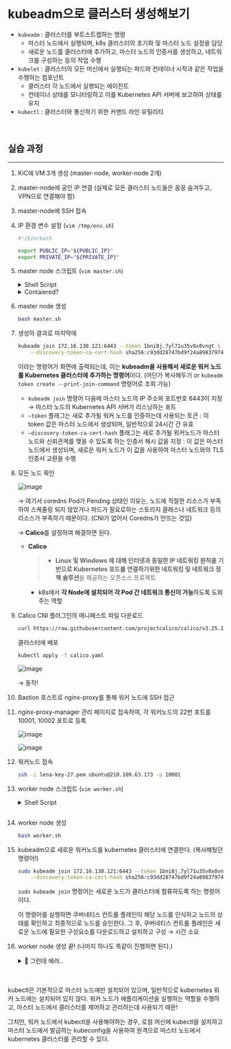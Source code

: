 # kubeadm으로 클러스터 생성해보기

- `kubeadm` : 클러스터를 부트스트랩하는 명령
  - 마스터 노드에서 실행되며, k8s 클러스터의 초기화 및 마스터 노드 설정을 담당
  - 새로운 노드를 클러스터에 추가하고, 마스터 노드의 인증서를 생성하고, 네트워크를 구성하는 등의 작업 수행
- `kubelet` : 클러스터의 모든 머신에서 실행되는 파드와 컨테이너 시작과 같은 작업을 수행하는 컴포넌트
  - 클러스터 각 노드에서 실행되는 에이전트
  - 컨테이너 상태를 모니터링하고 이를 Kubernetes API 서버에 보고하여 상태를 유지
- `kubectl` : 클러스터와 통신하기 위한 커맨드 라인 유틸리티

<br>

## 실습 과정

---

1.  KiC에 VM 3개 생성 (master-node, worker-node 2개)
2.  master-node에 공인 IP 연결 (실제로 모든 클러스터 노드들은 꽁꽁 숨겨두고, VPN으로 연결해야 함)
3.  master-node에 SSH 접속
4.  IP 환경 변수 설정 (`vim /tmp/env.sh`)

    ```bash
    #!/bin/bash

    export PUBLIC_IP="${PUBLIC_IP}"
    export PRIVATE_IP="${PRIVATE_IP}"
    ```

5.  master node 스크립트 (`vim master.sh`)
    <details>
        <summary>Shell Script</summary>
    <pre>

    ```bash
    #!/bin/bash

    # Configure ENV
    . /tmp/env.sh

    # Install containerd dependencies
    sudo apt-get update
    sudo apt-get install -y apt-transport-https ca-certificates curl

    ##### Docker 세팅 #####
    # Add Docker GPG key
    sudo mkdir -m 0755 -p /etc/apt/keyrings
    curl -fsSL https://download.docker.com/linux/ubuntu/gpg | sudo gpg --dearmor -o /etc/apt/keyrings/docker.gpg

    # Add Docker repository
    echo \
    "deb [arch="$(dpkg --print-architecture)" signed-by=/etc/apt/keyrings/docker.gpg] https://download.docker.com/linux/ubuntu \
    "$(. /etc/os-release && echo "$VERSION_CODENAME")" stable" | \
    sudo tee /etc/apt/sources.list.d/docker.list > /dev/null

    sudo apt-get update

    # Install containerd
    sudo apt-get install -y containerd.io

    # Configure containerd
    sudo mkdir -p /etc/containerd
    containerd config default | sudo tee /etc/containerd/config.toml

    # Restart containerd
    sudo systemctl restart containerd

    ##### Kubernetes 세팅 #####
    # Add Kubernetes GPG key
    sudo curl -fsSLo /usr/share/keyrings/kubernetes-archive-keyring.gpg https://packages.cloud.google.com/apt/doc/apt-key.gpg

    # Add Kubernetes repository
    echo "deb [signed-by=/usr/share/keyrings/kubernetes-archive-keyring.gpg] https://apt.kubernetes.io/ kubernetes-xenial main" | sudo tee /etc/apt/sources.list.d/kubernetes.list

    # Update package
    sudo apt-get update

    # Install Kubernetes components
    version="1.26.0-00"
    sudo apt-get install -y kubelet=${version} kubeadm=${version} kubectl=${version}

    ##### Kernel 세팅 #####
    # Load kernel modules
    sudo modprobe overlay # 쿠버네티스 노드의 컨테이너 런타임과 함께 사용
    sudo modprobe br_netfilter # 쿠버네티스 CNI에서 브리지 네트워크와 함께 사용

    # Set kernel parameters for Kubernetes CRI : CRI와 호스트 사이의 컨테이너 통신을 가능하게 함.
    cat <<EOF | sudo tee /etc/sysctl.d/99-kubernetes-cri.conf
    net.bridge.bridge-nf-call-iptables  = 1
    net.ipv4.ip_forward                 = 1
    net.bridge.bridge-nf-call-ip6tables = 1
    EOF

    # Load kernel modules for Kubernetes : 컨테이너 통신을 가능하게 하며, 여러 kubernetes(서비스, 로드밸런싱, 파드간 통신) 기능을 구현
    cat <<EOF | sudo tee /etc/modules-load.d/k8s.conf
    br_netfilter
    EOF

    # Set kernel parameters for Kubernetes
    cat <<EOF | sudo tee /etc/sysctl.d/k8s.conf
    net.bridge.bridge-nf-call-ip6tables = 1
    net.bridge.bridge-nf-call-iptables = 1
    EOF

    # Allow traffic for Kubernetes : 방화벽 규칙을 제거하여, k8s 클러스터의 노드 간에 통신할 수 있도록 허용
    sudo iptables -D INPUT -j REJECT --reject-with icmp-host-prohibited
    sudo iptables -D FORWARD -j REJECT --reject-with icmp-host-prohibited

    # Apply kernel settings
    sudo sysctl --system

    ##### Kubernetes master node를 초기화하고 클러스터 생성 및 네트워크 설정 #####
    sudo kubeadm init --pod-network-cidr=192.168.0.0/16 \
        --apiserver-advertise-address=${PRIVATE_IP}\
        --control-plane-endpoint=${PRIVATE_IP}\
        --apiserver-cert-extra-sans=${PRIVATE_IP},${PUBLIC_IP}\

    ##### Kubernetes Cluster에 대한 접근 권한을 갖기 위한 설정 작업 #####
    mkdir -p ~/.kube
    sudo rm -f ~/.kube/config
    sudo cp -i /etc/kubernetes/admin.conf ~/.kube/config
    sudo chown $(id -u):$(id -g) ~/.kube/config
    sudo cp -i /etc/kubernetes/admin.conf ./
    sudo cp -i /etc/kubernetes/admin.conf /tmp/admin.conf
    # 이후, kubectl 명령어를 사용할 때 ~/.kube/config 파일을 참조하여 쿠버네티스 클러스터에 대한 인증 및 인가를 수행

    # 이전에 정의된 iptable 규칙과 충돌하는 경우를 방지
    sudo iptables --flush
    sudo iptables -tnat --flush
    ```

    </pre>
    </details>
    <details>
        <summary>Contaiered?</summary>
    - Docker 프로젝트의 일부로 개발된 오픈 소스 컨테이너 런타임 (CRI : k8s에서 컨테이너 런타임과 통신하기 위한 표준 인터페이스를 제공) <br>
    - 컨테이너 이미지를 다운로드 하고, 파일 시스템을 생성하고, 컨테이너를 시작하고 중지하는 등의 기능을 수행
    </details>

6.  master node 생성

    ```bash
    bash master.sh
    ```

7.  생성의 결과로 마지막에

    ```bash
    kubeadm join 172.16.130.121:6443 --token 1bni8j.7yl71u35v8x0vngt \
    	--discovery-token-ca-cert-hash sha256:c93dd28747bd9f24a898379747d02f593e77e65ee10a6c7c5f5d7e40d1025b0c
    ```

    이라는 명령어가 화면에 출력되는데, 이는 **kubeadm을 사용해서 새로운 워커 노드를 Kubernetes 클러스터에 추가하는 명령어**이다. (어딘가 복사해두기 or `kubeadm token create --print-join-command` 명령어로 조회 가능)

    - `kubeadm join` 명령어 다음에 마스터 노드의 IP 주소와 포트번호 6443이 지정 → 마스터 노드의 Kubernetes API 서버가 리스닝하는 포트
    - `—token` 플래그는 새로 추가될 워커 노드를 인증하는데 사용되는 토큰 : 이 token 값은 마스터 노드에서 생성되며, 일반적으로 24시간 간 유효
    - `—discovery-token-ca-cert-hash` 플래그는 새로 추가될 워커노드가 마스터 노드와 신뢰관계를 맺을 수 있도록 하는 인증서 해시 값을 지정 : 이 값은 마스터 노드에서 생성되며, 새로운 워커 노드가 이 값을 사용하여 마스터 노드와의 TLS 인증서 교환을 수행

8.  모든 노드 확인

    ![image](https://user-images.githubusercontent.com/49095587/236661040-b38e341d-b361-4504-8247-a76412e1ab75.png)

    → 여기서 coredns Pod가 Pending 상태인 이유는, 노드에 적절한 리소스가 부족하여 스케줄링 되지 않았거나 파드가 필요로하는 스토리지 클래스나 네트워크 등의 리소스가 부족하기 때문이다. (CNI가 없어서 Coredns가 안뜨는 것임)

    → **Calico**를 설정하여 해결하면 된다.

    - **Calico**
      > - **Linux 및 Windows 에 대해 인터넷과 동일한 IP 네트워킹 원칙을 기반으로 Kubernetes 포드를 연결하기위한 네트워킹 및 네트워크 정책 솔루션**을 제공하는 오픈소스 프로젝트
      - k8s에서 **각 Node에 설치되어 각 Pod 간 네트워크 통신이 가능**하도록 도와주는 역할
        >

9.  Calico CNI 플러그인의 매니페스트 파일 다운로드

    ```bash
    curl https://raw.githubusercontent.com/projectcalico/calico/v3.25.1/manifests/calico.yaml -O
    ```

    클러스터에 배포

    ```bash
    kubectl apply -f calico.yaml
    ```

    ![image](https://user-images.githubusercontent.com/49095587/236661052-c5583d9a-5034-4605-9875-d182022c6c1b.png)

    → 동작!

10. Bastion 호스트로 nginx-proxy를 통해 워커 노드에 SSH 접근
11. nginx-proxy-manager 관리 페이지로 접속하여, 각 워커노드의 22번 포트를 10001, 10002 포트로 등록

    ![image](https://user-images.githubusercontent.com/49095587/236661061-69bbd494-bc76-40f7-b355-68f12b70dcdf.png)

    ![image](https://user-images.githubusercontent.com/49095587/236661068-904c07dc-936c-4dd9-b8cb-778a3e168544.png)

12. 워커노드 접속

    ```bash
    ssh -i lena-key-27.pem ubuntu@210.109.63.173 -p 10001
    ```

13. worker node 스크립트 (`vim worker.sh`)
    <details>
        <summary>Shell Script</summary>
        
    ```bash
    #!/bin/bash

    sudo apt-get update
    sudo apt-get -y upgrade

    # Install containerd dependencies

    sudo apt-get update
    sudo apt-get install -y apt-transport-https ca-certificates curl

    ##### Docker 세팅

    # Add Docker GPG key

    sudo mkdir -m 0755 -p /etc/apt/keyrings
    curl -fsSL https://download.docker.com/linux/ubuntu/gpg | sudo gpg --dearmor -o /etc/apt/keyrings/docker.gpg

    # Add Docker repository

    echo \
     "deb [arch="$(dpkg --print-architecture)" signed-by=/etc/apt/keyrings/docker.gpg] https://download.docker.com/linux/ubuntu \
     "$(. /etc/os-release && echo "$VERSION_CODENAME")" stable" | \
     sudo tee /etc/apt/sources.list.d/docker.list > /dev/null

    # Install containerd

    sudo apt-get update
    sudo apt-get install -y containerd.io

    # Configure containerd

    sudo mkdir -p /etc/containerd
    containerd config default | sudo tee /etc/containerd/config.toml
    sudo systemctl restart containerd

    ##### Kubernetes 세팅

    # Add Kubernetes GPG key

    sudo curl -fsSLo /usr/share/keyrings/kubernetes-archive-keyring.gpg https://packages.cloud.google.com/apt/doc/apt-key.gpg

    # Add Kubernetes repository

    echo "deb [signed-by=/usr/share/keyrings/kubernetes-archive-keyring.gpg] https://apt.kubernetes.io/ kubernetes-xenial main" | sudo tee /etc/apt/sources.list.d/kubernetes.list

    # Update package

    sudo apt-get update

    # Install Kubernetes components

    version="1.26.0-00"
    sudo apt-get install -y kubelet=${version} kubeadm=${version} kubectl=${version}

    ##### Kernel 세팅

    # Load kernel modules

    sudo modprobe overlay
    sudo modprobe br_netfilter

    # Set kernel parameters for Kubernetes CRI : CRI와 호스트 사이의 컨테이너 통신을 가능하게 함.

    cat <<EOF | sudo tee /etc/sysctl.d/99-kubernetes-cri.conf
    net.bridge.bridge-nf-call-iptables = 1
    net.ipv4.ip_forward = 1
    net.bridge.bridge-nf-call-ip6tables = 1
    EOF

    # Load kernel modules for Kubernetes : 컨테이너 통신을 가능하게 하며, 여러 kubernetes(서비스, 로드밸런싱, 파드간 통신) 기능을 구현

    cat <<EOF | sudo tee /etc/modules-load.d/k8s.conf
    br_netfilter
    EOF

    # Set kernel parameters for Kubernetes

    cat <<EOF | sudo tee /etc/sysctl.d/k8s.conf
    net.bridge.bridge-nf-call-ip6tables = 1
    net.bridge.bridge-nf-call-iptables = 1
    EOF

    # Allow traffic for Kubernetes : 방화벽 규칙을 제거하여, k8s 클러스터의 노드 간에 통신할 수 있도록 허용

    sudo iptables -D INPUT -j REJECT --reject-with icmp-host-prohibited
    sudo iptables -D FORWARD -j REJECT --reject-with icmp-host-prohibited

    # Apply kernel settings

    sudo sysctl --system

    #이전에 정의된 iptable 규칙과 충돌하는 경우를 방지
    sudo iptables --flush
    sudo iptables -tnat --flush

    ```
    </details>

    ```

14. worker node 생성

    ```bash
    bash worker.sh
    ```

15. kubeadm으로 새로운 워커노드를 kubernetes 클러스터에 연결한다. (복사해뒀던 명령어!)

    ```bash
    sudo kubeadm join 172.16.130.121:6443 --token 1bni8j.7yl71u35v8x0vngt \
    	--discovery-token-ca-cert-hash sha256:c93dd28747bd9f24a898379747d02f593e77e65ee10a6c7c5f5d7e40d1025b0c
    ```

    `sudo kubeadm join` 명령어는 새로운 노드가 클러스터에 합류하도록 하는 명령어이다.

    이 명령어를 실행하면 쿠버네티스 컨트롤 플레인이 해당 노드를 인식하고 노드의 상태를 확인하고 최종적으로 노드를 승인한다. 그 후, 쿠버네티스 컨트롤 플레인은 새로운 노드에 필요한 구성요소를 다운로드하고 설치하고 구성 → 시간 소요

16. worker node 생성 끝! (나머지 하나도 똑같이 진행하면 된다.)
    <details>
        <summary>🚨 그런데 에러..</summary>

    ![image](https://user-images.githubusercontent.com/49095587/236661080-c175ff51-fac1-4596-9b17-3f09621413e2.png)

    ```bash
    Failed to request cluster-info, will try again: Get "[https://172.16.130.121:6443/api/v1/namespaces/kube-public/configmaps/cluster-info?timeout=10s](https://172.16.130.121:6443/api/v1/namespaces/kube-public/configmaps/cluster-info?timeout=10s)": net/http: request canceled while waiting for connection (Client.Timeout exceeded while awaiting headers)
    ```

    - Chat GPT..
      이 에러는 **`kubeadm`**이 마스터 노드의 API 서버에 연결하지 못한 것을 나타냅니다. 에러 메시지에서 **`request canceled while waiting for connection (Client.Timeout exceeded while awaiting headers)`**라는 메시지가 나타나는데, 이는 API 서버와의 연결이 시간 초과되었다는 것을 나타냅니다.

          일반적으로 이 문제는 네트워크 연결 문제로 인해 발생할 수 있습니다. 몇 가지 가능성이 있습니다.

          1. 마스터 노드의 IP 주소가 올바르게 지정되어 있는지 확인하세요.
          2. 네트워크가 제대로 구성되어 있는지 확인하세요.
          3. 방화벽이 적절히 구성되어 있는지 확인하세요.
          4. API 서버가 실행 중인지 확인하세요.

          위의 사항들을 확인해보시고, 문제가 해결되지 않는다면, **`kubeadm`** 명령에 **`--v=5`** 또는 더 높은 로그 레벨 옵션을 추가하여 더 자세한 로그를 확인해 보시는 것도 도움이 될 수 있습니다.

      </details>

<br><br>
kubectl은 기본적으로 마스터 노드에만 설치되어 있으며, 일반적으로 kubernetes 워커 노드에는 설치되어 있지 않다. 워커 노드가 애플리케이션을 실행하는 역할을 수행하고, 마스터 노드에서 클러스터를 제어하고 관리하는데 사용되기 때문!

그치만, 워커 노드에서 kubectl을 사용해야하는 경우, 로컬 머신에 kubectl을 설치하고 마스터 노드에서 발급하는 kubeconfig을 사용하여 원격으로 마스터 노드에서 kubernetes 클러스터를 관리할 수 있다.
